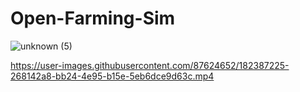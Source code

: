 # Open-Farming-Sim


![unknown (5)](https://user-images.githubusercontent.com/87624652/182387551-f6ad37ef-a14e-4d17-8677-189d1703e2b4.png)



https://user-images.githubusercontent.com/87624652/182387225-268142a8-bb24-4e95-b15e-5eb6dce9d63c.mp4

